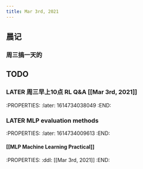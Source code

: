 ```yaml
---
title: Mar 3rd, 2021
---
```


## 晨记
### 周三搞一天的
## TODO
### LATER 周三早上10点 RL Q&A [[Mar 3rd, 2021]]
:PROPERTIES:
:later: 1614734038049
:END:
### LATER MLP evaluation methods
:PROPERTIES:
:later: 1614734009613
:END:
#### [[MLP Machine Learning Practical]]
####
:PROPERTIES:
:ddl: [[Mar 3rd, 2021]]
:END:
##
